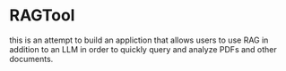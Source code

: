 # RAGTool

this is an attempt to build an appliction that allows users to use RAG in addition to an LLM in order to quickly query and analyze PDFs and other documents.